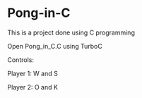 # Pong-in-C
This is a project done using C programming

Open Pong_in_C.C using TurboC

Controls:

Player 1: W and S

Player 2: O and K
